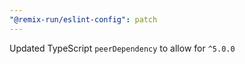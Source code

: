 ```yaml
---
"@remix-run/eslint-config": patch
---
```


Updated TypeScript `peerDependency` to allow for `^5.0.0`
